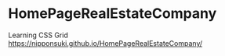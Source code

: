 # HomePageRealEstateCompany
Learning CSS Grid
https://nipponsuki.github.io/HomePageRealEstateCompany/
